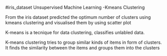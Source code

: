 #iris_dataset
Unsupervised Machine Learning -Kmeans Clustering

From the iris dataset predicted the optimum number of clusters using kmeans clustering and visualised them by using scatter plot

K-means is a tecnique for data clustering, classifies unlabled data.

K-means clustering tries to group similar kinds of items in form of clusters. It finds the similarity between the items and groups them into the clusters
